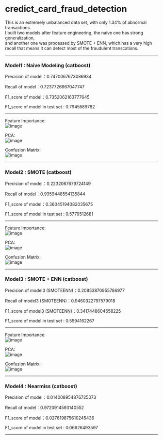 # credict_card_fraud_detection

This is an extremely unbalanced data set, with only 1.34% of abnormal transactions. \
I built two models after feature engineering, the naive one has strong generalization, \
and another one was processed by SMOTE + ENN, which has a very high recall that means it can detect most of the fraudulent transcations.

-----------------------------------------------------

### Model1 : Naive Modeling (catboost)

Precision of model：0.7470067673086934

Recall of model：0.7237726967047747

F1_score of model：0.7352062163777645

F1_score of model in test set : 0.7945589782

---

Feature Importance: \
![image](https://github.com/ytchen175/image/blob/master/model1i.jpg)

PCA: \
![image](https://github.com/ytchen175/image/blob/master/pca1.jpg)

Confusion Matrix: \
![image](https://github.com/ytchen175/image/blob/master/model1.jpg)
 
-----------------------------------------------------
### Model2 : SMOTE (catboost) 

Precision of model：0.2232067679724149

Recall of model：0.9359448554135844

F1_score of model：0.36045194082035675

F1_score of model in test set : 0.5779512681

*****

Feature Importance: \
![image](https://github.com/ytchen175/image/blob/master/model2i.jpg)

PCA: \
![image](https://github.com/ytchen175/image/blob/master/pca2.jpg)

Confusion Matrix: \
![image](https://github.com/ytchen175/image/blob/master/model2.jpg)

___

### Model3 : SMOTE + ENN (catboost) 

Precision of model3 (SMOTEENN)：0.20853870955786977

Recall of model3 (SMOTEENN)：0.9460322797579018

F1_score of model3 (SMOTEENN)：0.3417448604658225

F1_score of model in test set : 0.5594162267

*****

Feature Importance: \
![image](https://github.com/ytchen175/image/blob/master/model3i.jpg)

PCA: \
![image](https://github.com/ytchen175/image/blob/master/pca3.jpg)

Confusion Matrix: \
![image](https://github.com/ytchen175/image/blob/master/model3.jpg)

-----------------------------------------------------
### Model4 : Nearmiss (catboost) 

Precision of model：0.014008954876725073

Recall of model：0.9720914593140552

F1_score of model：0.027619875610245436

F1_score of model in test set : 0.06626493597

*****
